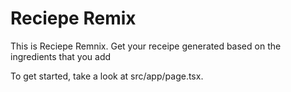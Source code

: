 # Reciepe Remix

This is Reciepe Remnix. Get your receipe generated based on the ingredients that you add

To get started, take a look at src/app/page.tsx.
